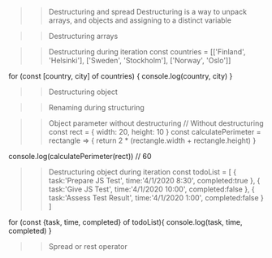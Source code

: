 > > Destructuring and spread
> > Destructuring is a way to unpack arrays, and objects and assigning to a distinct variable

> > Destructuring arrays

> > Destructuring during iteration
> > const countries = [['Finland', 'Helsinki'], ['Sweden', 'Stockholm'], ['Norway', 'Oslo']]

for (const [country, city] of countries) {
console.log(country, city)
}

> > Destructuring object

> > Renaming during structuring

> > Object parameter without destructuring
> > // Without destructuring
> > const rect = {
> > width: 20,
> > height: 10
> > }
> > const calculatePerimeter = rectangle => {
> > return 2 \* (rectangle.width + rectangle.height)
> > }

console.log(calculatePerimeter(rect)) // 60

> > Destructuring object during iteration
> > const todoList = [
> > {
> > task:'Prepare JS Test',
> > time:'4/1/2020 8:30',
> > completed:true
> > },
> > {
> > task:'Give JS Test',
> > time:'4/1/2020 10:00',
> > completed:false
> > },
> > {
> > task:'Assess Test Result',
> > time:'4/1/2020 1:00',
> > completed:false
> > }
> > ]

for (const {task, time, completed} of todoList){
console.log(task, time, completed)
}

> > Spread or rest operator
